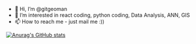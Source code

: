 - 👋 Hi, I’m @gitgeoman
- 👀 I’m interested in  react coding, python coding, Data Analysis, ANN, GIS
- 📫 How to reach me - just mail me :))

<!---
gitgeoman/gitgeoman is a ✨ special ✨ repository because its `README.md` (this file) appears on your GitHub profile.
You can click the Preview link to take a look at your changes.
--->
[![Anurag's GitHub stats](https://github-readme-stats.vercel.app/api?username=gitgeoman)](https://github.com/anuraghazra/github-readme-stats)

